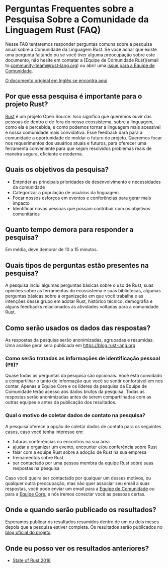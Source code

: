 # Perguntas Frequentes sobre a Pesquisa Sobre a Comunidade da Linguagem Rust (FAQ)

Nesse FAQ tentaremos responder perguntas comuns sobre a pesquisa anual sobre a Comunidade da Linguagem Rust. Se você achar que existe uma pergunta faltando ou se você tiver alguma preocupação sobre este documento, não hesite em contatar a [Equipe de Comunidade Rust](email to:community-team@rust-lang.org) ou abrir uma [issue para a Equipe de Comunidade](https://github.com/rust-community/team/issues).

[O documento original em Inglês se encontra aqui](https://github.com/rust-community/team/wiki/State-of-the-Rust-Language-Community-Survey-FAQ)

## Por que essa pesquisa é importante para o projeto Rust?

[Rust](https://rust-lang.org) é um projeto Open Source. Isso significa que queremos ouvir das pessoas de dentro e de fora do nosso ecossistema, sobre a linguagem, como ela é percebida, e como podemos tornar a linguagem mais acessível e nossa comunidade mais convidativa. Esse feedback dará para a comunidade a oportunidade de moldar o futuro do projeto. Queremos focar nos requerimentos dos usuários atuais e futuros, para oferecer uma ferramenta conveniente para que sejam resolvidos problemas reais de maneira segura, eficiente e moderna.

## Quais os objetivos da pesquisa?

* Entender as principais prioridades de desenvolvimento e necessidades da comunidade
* Categorizar a população de usuários da linguagem
* Focar nossos esforços em eventos e conferências para gerar mais impacto
* Identificar novas pessoas que possam contribuir com os objetivos comunitários

## Quanto tempo demora para responder a pesquisa?

Em média, deve demorar de 10 a 15 minutos.

## Quais tipos de perguntas estão presentes na pesquisa?

A pesquisa inclui algumas perguntas básicas sobre o uso de Rust, suas opiniões sobre as ferramentas do ecossistema e suas bibliotecas, algumas perguntas básicas sobre a organização em que você trabalha e as intenções desse grupo em adotar Rust, histórico técnico, demografia e alguns feedbacks relacionados às atividades voltadas para a comunidade Rust.

## Como serão usados os dados das respostas?

As respostas da pesquisa serão anonimizadas, agrupadas e resumidas. Uma analise geral sera publicada em https://blog.rust-lang.org

### Como serão tratadas as informações de identificação pessoal (PII)?

Quase todas as perguntas da pesquisa são opcionais. Você está convidado a compartilhar o tanto de informação que você se sentir confortável em nos contar.
Apenas a Equipe Core e os líderes da pesquisa da Equipe de Comunidade terão acesso aos dados brutos da pesquisa. Todas as respostas serão anonimizadas antes de serem compartilhadas com as outras equipes e antes da publicação dos resultados.

### Qual o motivo de coletar dados de contato na pesquisa?

A pesquisa oferece a opção de coletar dados de contato para os seguintes casos, caso você tenha interesse em:

* futuras conferências ou encontros na sua área
* ajudar a organizar um evento, encounter e/ou conferência sobre Rust
* falar com a equipe Rust sobre a adoção de Rust na sua empresa
* treinamentos sobre Rust
* ser contactado por uma pessoa membra da equipe Rust sobre suas respostas na pesquisa

Caso você queira ser contactado por qualquer um desses motivos, ou qualquer  outra preocupação, mas não quer associar seu email a suas respostas, você pode enviar um email para a [Equipe de Comunidade](mailto:community-team@rust-lang.org) ou para a [Equipe Core](mailto:core-team@rust-lang.org), e nós iremos conectar você as pessoas certas.

## Onde e quando serão publicado os resultados?

Esperamos publicar os resultados resumidos dentro de um ou dois meses depois que a pesquisa estiver completa. Os resultados serão publicados no [blog oficial do projeto](https://blog.rust-lang.org).

## Onde eu posso ver os resultados anteriores?

* [State of Rust 2016](https://blog.rust-lang.org/2016/06/30/State-of-Rust-Survey-2016.html)
